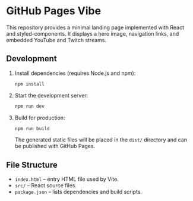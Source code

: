 # GitHub Pages Vibe

This repository provides a minimal landing page implemented with React and
styled-components. It displays a hero image, navigation links, and embedded
YouTube and Twitch streams.

## Development

1. Install dependencies (requires Node.js and npm):
   ```bash
   npm install
   ```
2. Start the development server:
   ```bash
   npm run dev
   ```
3. Build for production:
   ```bash
   npm run build
   ```
   The generated static files will be placed in the `dist/` directory and can
   be published with GitHub Pages.

## File Structure

- `index.html` – entry HTML file used by Vite.
- `src/` – React source files.
- `package.json` – lists dependencies and build scripts.

